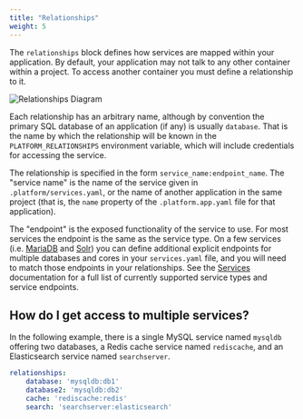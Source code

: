 ```yaml
---
title: "Relationships"
weight: 5
---
```


The `relationships` block defines how services are mapped within your application.  By default, your application may not talk to any other container within a project.  To access another container you must define a relationship to it.

![Relationships Diagram](/images/management-console/relationships.png "0.5")

Each relationship has an arbitrary name, although by convention the primary SQL database of an application (if any) is usually `database`.  That is the name by which the relationship will be known in the `PLATFORM_RELATIONSHIPS` environment variable, which will include credentials for accessing the service.

The relationship is specified in the form `service_name:endpoint_name`.  The "service name" is the name of the service given in `.platform/services.yaml`, or the name of another application in the same project (that is, the `name` property of the `.platform.app.yaml` file for that application).  

The "endpoint" is the exposed functionality of the service to use. For most services the endpoint is the same as the service type. On a few services (i.e. [MariaDB](/configuration/services/mysql.md#multiple-databases) and [Solr](/configuration/services/solr.md#solr-6-and-later)) you can define additional explicit endpoints for multiple databases and cores in your `services.yaml` file, and you will need to match those endpoints in your relationships. See the [Services](/configuration/services.html) documentation for a full list of currently supported service types and service endpoints.

## How do I get access to multiple services?

In the following example, there is a single MySQL service named `mysqldb` offering two databases, a Redis cache service named `rediscache`, and an Elasticsearch service named `searchserver`.

```yaml
relationships:
    database: 'mysqldb:db1'
    database2: 'mysqldb:db2'
    cache: 'rediscache:redis'
    search: 'searchserver:elasticsearch'
```
